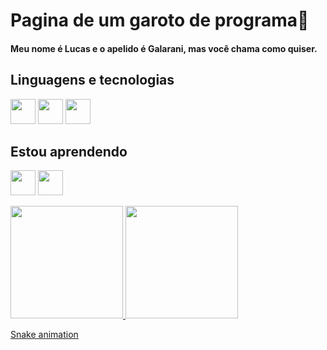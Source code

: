 # Pagina de um garoto de programa🔐
#### Meu nome é Lucas e o apelido é Galarani, mas você chama como quiser.

## Linguagens e tecnologias

<img src="https://cdn.jsdelivr.net/gh/devicons/devicon@latest/icons/javascript/javascript-original.svg" width= "40" height= "40" /> <img src="https://cdn.jsdelivr.net/gh/devicons/devicon@latest/icons/css3/css3-original.svg" width= "40" height= "40" /> <img src="https://cdn.jsdelivr.net/gh/devicons/devicon@latest/icons/html5/html5-original.svg" width= "40" height= "40" />

## Estou  aprendendo

<img src="https://cdn.jsdelivr.net/gh/devicons/devicon@latest/icons/cplusplus/cplusplus-original.svg" width= "40" height= "40" /> <img src="https://cdn.jsdelivr.net/gh/devicons/devicon@latest/icons/c/c-original.svg"  width= "40" height= "40" />

<div>
<a href="https://github.com/LucasGalarani">
<img loading="lazy" height="180em" src="https://github-readme-stats.vercel.app/api/top-langs/?username=LucasGalarani&layout=compact&langs_count=7&theme=dracula"/>
<img loading="lazy" height="180em" src="https://github-readme-stats.vercel.app/api?username=LucasGalarani&show_icons=true&theme=dracula&include_all_commits=true&count_private=true"/>
</div>

[Snake animation](https://github.com/LucasGalarani/LucasGalarani/blob/output/github-contribution-grid-snake.svg)
